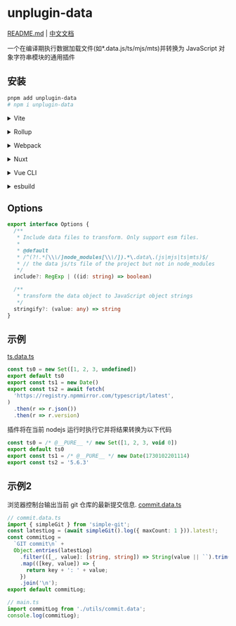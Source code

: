 # unplugin-data

[README.md](./README.md) | [中文文档](./README.zh.md)

一个在编译期执行数据加载文件(如\*.data.js/ts/mjs/mts)并转换为 JavaScript 对象字符串模块的通用插件

## 安装

```sh
pnpm add unplugin-data
# npm i unplugin-data
```

<details>
<summary>Vite</summary><br>

```ts
// vite.config.ts
import data from 'unplugin-data/vite'

export default defineConfig({
  plugins: [
    data({
      /* options */
    }), // or data()
  ],
})
```

<br></details>

<details>
<summary>Rollup</summary><br>

```ts
// rollup.config.js
import data from 'unplugin-data/rollup'

export default {
  plugins: [
    data({
      /* options */
    }), // or data()
  ],
}
```

<br></details>

<details>
<summary>Webpack</summary><br>

```ts
// webpack.config.js
module.exports = {
  /* ... */
  plugins: [
    require('unplugin-data/webpack')({
      /* options */
    }),
  ],
}
```

<br></details>

<details>
<summary>Nuxt</summary><br>

```ts
// nuxt.config.js
export default defineNuxtConfig({
  modules: [
    [
      'unplugin-data/nuxt',
      {
        /* options */
      },
    ],
  ],
})
```

> This module works for both Nuxt 2 and [Nuxt Vite](https://github.com/nuxt/vite)

<br></details>

<details>
<summary>Vue CLI</summary><br>

```ts
// vue.config.js
module.exports = {
  configureWebpack: {
    plugins: [
      require('unplugin-data/webpack')({
        /* options */
      }),
    ],
  },
}
```

<br></details>

<details>
<summary>esbuild</summary><br>

```ts
// esbuild.config.js
import { build } from 'esbuild'
import data from 'unplugin-data/esbuild'

build({
  plugins: [
    data({
      /* options */
    }), // or data()
  ],
})
```

<br></details>

## Options

```ts
export interface Options {
  /**
   * Include data files to transform. Only support esm files.
   *
   * @default
   * /^(?!.*[\\\/]node_modules[\\\/]).*\.data\.(js|mjs|ts|mts)$/
   * // the data js/ts file of the project but not in node_modules
   */
  include?: RegExp | ((id: string) => boolean)

  /**
   * transform the data object to JavaScript object strings
   */
  stringify?: (value: any) => string
}
```

## 示例

[ts.data.ts](./playground/src/data/ts.data.ts)

```ts
const ts0 = new Set([1, 2, 3, undefined])
export default ts0
export const ts1 = new Date()
export const ts2 = await fetch(
  'https://registry.npmmirror.com/typescript/latest',
)
  .then(r => r.json())
  .then(r => r.version)
```

插件将在当前 nodejs 运行时执行它并将结果转换为以下代码

```js
const ts0 = /* @__PURE__ */ new Set([1, 2, 3, void 0])
export default ts0
export const ts1 = /* @__PURE__ */ new Date(1730102201114)
export const ts2 = '5.6.3'
```

## 示例2

浏览器控制台输出当前 git 仓库的最新提交信息. [commit.data.ts](https://github.com/gkd-kit/inspect/blob/ce5c9871aa2a847780a13181d776f248ae4cf6e2/src/utils/commit.data.ts#L1)

```ts
// commit.data.ts
import { simpleGit } from 'simple-git';
const latestLog = (await simpleGit().log({ maxCount: 1 })).latest!;
const commitLog =
  `GIT commit\n` +
  Object.entries(latestLog)
    .filter(([_, value]: [string, string]) => String(value || ``).trim())
    .map(([key, value]) => {
      return key + ': ' + value;
    })
    .join('\n');
export default commitLog;

// main.ts
import commitLog from './utils/commit.data';
console.log(commitLog);
```
